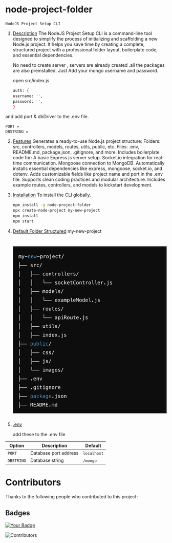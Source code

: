 # node-project-folder

    NodeJS Project Setup CLI

1. [Description](#description)
   The NodeJS Project Setup CLI is a command-line tool designed to simplify the process of initializing and scaffolding a new Node.js project. It helps you save time by creating a complete, structured project with a professional folder layout, boilerplate code, and essential dependencies.

   No need to create server , servers are already created .all the packages are also preinstalled.
   Just Add your mongo username and password.

   open src/index.js

   ```bash
   auth: {
   username: '',
   password: '',
   }
   ```

and add port & dbDriver to the .env file.

```
PORT =
DBSTRING =

```

2. [Features](#Features)
   Generates a ready-to-use Node.js project structure:
   Folders: src, controllers, models, routes, utils, public, etc.
   Files: .env, README.md, package.json, .gitignore, and more.
   Includes boilerplate code for:
   A basic Express.js server setup.
   Socket.io integration for real-time communication.
   Mongoose connection to MongoDB.
   Automatically installs essential dependencies like express, mongoose, socket.io, and dotenv.
   Adds customizable fields like project name and port in the .env file.
   Supports clean coding practices and modular architecture.
   Includes example routes, controllers, and models to kickstart development.

3. [Installation](#Installation)
   To install the CLI globally.

   ```bash
   npm install -g node-project-folder
   npx create-node-project my-new-project
   npm install
   npm start

   ```

4. [Default Folder Structured](#Structured)
   my-new-project
   # ![Logo](./assets/folder.png)



5. [.env](#env)

   add these to the .env file

| Option     | Description           | Default     |
| ---------- | --------------------- | ----------- |
| `PORT`     | Database port address | `localhost` |
| `DBSTRING` | Database string       | `/mongo`    |

# Contributors
Thanks to the following people who contributed to this project:

<!-- CONTRIBUTORS_LIST -->

## Badges
[![Your Badge](https://img.shields.io/badge/badge-name-blue)](link-to-badge)

![Contributors](https://img.shields.io/github/contributors/deban07/nodeban)